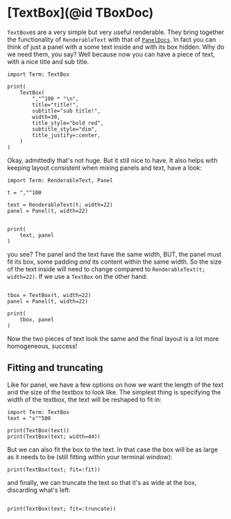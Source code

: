 # [TextBox](@id TBoxDoc)
`TextBox`es are a very simple but very useful renderable. They bring together the functionality of `RenderableText` with that of [`PanelDocs`](@ref).
In fact you can think of  just a panel with a some text inside and with its box hidden. 
Why do we need them, you say? Well because now you can have a piece of text, with a nice title and sub title.

```@example tbox
import Term: TextBox

print(
    TextBox(
        ","^100 * "\n",
        title="title!",
        subtitle="sub title!",
        width=30,
        title_style="bold red",
        subtitle_style="dim",
        title_justify=:center,
    )
)
```

Okay, admittedly that's not huge. But it still nice to have. It also helps with keeping layout consistent when mixing panels and text, have a look:

```@example tbox
import Term: RenderableText, Panel

t = ","^100

text = RenderableText(t; width=22)
panel = Panel(t, width=22)


print(
    text, panel
)
```
you see? The panel and the text have the same width, BUT, the panel must fit its box, some padding *and* its content within the same width. So the size of the text inside will need to change compared to `RenderableText(t; width=22)`. If we use a `TextBox` on the other hand:

```@example tbox

tbox = TextBox(t, width=22)
panel = Panel(t, width=22)

print(
    tbox, panel
)
```
Now the two pieces of text look the same and the final layout is a lot more homogeneous, success!


## Fitting and truncating
Like for panel, we have a few options on how we want the length of the text and the size of the textbox to look like. The simplest thing is specifying the width of the textbox, the text will be reshaped to fit in:

```@example tbox2
import Term: TextBox 
text = "x"^500

print(TextBox(text))
print(TextBox(text; width=44))
```

But we can also fit the box to the text. In that case the box will be as large as it needs to be (still fitting within your terminal window):

```@example tbox2
print(TextBox(text; fit=:fit))
```

and finally, we can truncate the text so that it's as wide at the box,  discarding what's left:

```@example tbox2

print(TextBox(text; fit=:truncate))
```